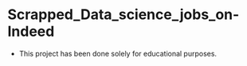 # Scrapped_Data_science_jobs_on-Indeed
* This project has been done solely for educational purposes.
